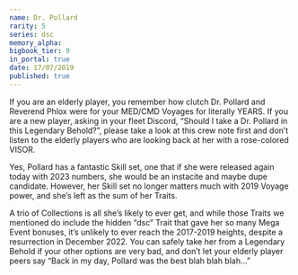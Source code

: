 ```yaml
---
name: Dr. Pollard
rarity: 5
series: dsc
memory_alpha:
bigbook_tier: 9
in_portal: true
date: 17/07/2019
published: true
---
```


If you are an elderly player, you remember how clutch Dr. Pollard and Reverend Phlox were for your MED/CMD Voyages for literally YEARS. If you are a new player, asking in your fleet Discord, “Should I take a Dr. Pollard in this Legendary Behold?”, please take a look at this crew note first and don’t listen to the elderly players who are looking back at her with a rose-colored VISOR.

Yes, Pollard has a fantastic Skill set, one that if she were released again today with 2023 numbers, she would be an instacite and maybe dupe candidate. However, her Skill set no longer matters much with 2019 Voyage power, and she’s left as the sum of her Traits. 

A trio of Collections is all she’s likely to ever get, and while those Traits we mentioned do include the hidden “dsc” Trait that gave her so many Mega Event bonuses, it’s unlikely to ever reach the 2017-2019 heights, despite a resurrection in December 2022. You can safely take her from a Legendary Behold if your other options are very bad, and don’t let your elderly player peers say “Back in my day, Pollard was the best blah blah blah…”
